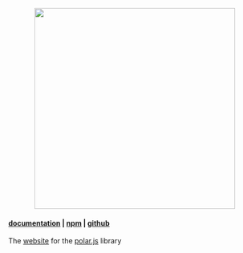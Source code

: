 <p align="center">
  <img src="https://user-images.githubusercontent.com/14541442/66993027-76adbb00-f0fd-11e9-9f4a-b06a7e82d549.png" width="400">
</p>

#### [documentation](https://polar.js.org) | [npm](http://npmjs.org/package/polar.js) | [github](https://github.com/JellyAlex/polar.js)

The [website](https://polar.js.org) for the [polar.js](https://github.com/JellyAlex/polar.js) library